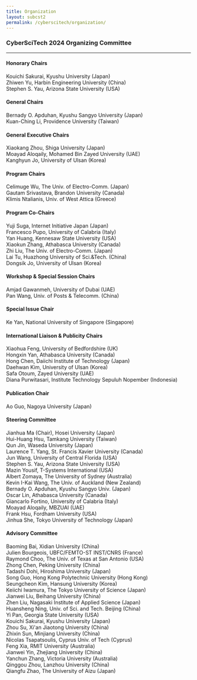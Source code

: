 ```yaml
---
title: Organization
layout: subcst2
permalink: /cyberscitech/organization/
---
```



<h3>CyberSciTech 2024 Organizing Committee</h3>
<hr/>

<h4> Honorary Chairs</h4>
Kouichi Sakurai, Kyushu University (Japan)<br>
Zhiwen Yu, Harbin Engineering University (China)<br>
Stephen S. Yau, Arizona State University (USA)

<h4>General Chairs</h4>
Bernady O. Apduhan, Kyushu Sangyo University (Japan) <br>
Kuan-Ching Li, Providence University (Taiwan)

<h4>General Executive Chairs</h4>
Xiaokang Zhou, Shiga University (Japan)<br>
Moayad Aloqaily, Mohamed Bin Zayed University (UAE) <br>
Kanghyun Jo, University of Ulsan (Korea)

<h4>Program Chairs</h4>
Celimuge Wu, The Univ. of Electro-Comm. (Japan)<br>
Gautam Srivastava, Brandon University (Canada)<br>
Klimis Ntalianis, Univ. of West Attica (Greece)<br>

<h4>Program Co-Chairs</h4>
Yuji Suga, Internet Initiative Japan (Japan)<br>
Francesco Pupo, University of Calabria (Italy)<br>
Yan Huang, Kennesaw State University (USA)<br>
Xiaokun Zhang, Athabasca University (Canada)<br>
Zhi Liu, The Univ. of Electro-Comm. (Japan)<br>
Lai Tu, Huazhong University of Sci.&Tech. (China)<br>
Dongsik Jo, University of Ulsan (Korea)

<h4>Workshop & Special Session Chairs</h4>
Amjad Gawanmeh, University of Dubai (UAE)<br>
Pan Wang, Univ. of Posts & Telecomm. (China)

<h4>Special Issue Chair</h4>
Ke Yan, National University of Singapore (Singapore)

<h4>International Liaison & Publicity Chairs</h4>
Xiaohua Feng, University of Bedfordshire (UK)<br>
Hongxin Yan, Athabasca University (Canada)<br>
Hong Chen, Daiichi Institute of Technology (Japan)<br>
Daehwan Kim, University of Ulsan (Korea)<br>
Safa Otoum, Zayed University (UAE)<br>
Diana Purwitasari, Institute Technology Sepuluh Nopember (Indonesia)

<h4> Publication Chair </h4>
Ao Guo, Nagoya University (Japan)

<h4>Steering Committee</h4>
Jianhua Ma (Chair), Hosei University (Japan)<br>
Hui-Huang Hsu, Tamkang University (Taiwan)<br>
Qun Jin, Waseda University (Japan)<br>
Laurence T. Yang, St. Francis Xavier University (Canada)<br>
Jun Wang, University of Central Florida (USA)<br>
Stephen S. Yau, Arizona State University (USA)<br>
Mazin Yousif, T-Systems International (USA)<br>
Albert Zomaya, The University of Sydney (Australia)<br>
Kevin I-Kai Wang, The Univ. of Auckland (New Zealand)<br>
Bernady O. Apduhan, Kyushu Sangyo Univ. (Japan)<br>
Oscar Lin, Athabasca University (Canada)<br>
Giancarlo Fortino, University of Calabria (Italy)<br>
Moayad Aloqaily, MBZUAI (UAE)<br>
Frank Hsu, Fordham University (USA)<br>
Jinhua She, Tokyo University of Technology (Japan)

<h4> Advisory Committee </h4>
Baoming Bai, Xidian University (China)<br>
Julien Bourgeois, UBFC/FEMTO-ST INST/CNRS (France)<br>
Raymond Choo, The Univ. of Texas at San Antonio (USA)<br>
Zhong Chen, Peking University (China)<br>
Tadashi Dohi, Hiroshima University (Japan)<br>
Song Guo, Hong Kong Polytechnic University (Hong Kong)<br>
Seungcheon Kim, Hansung University (Korea)<br>
Keiichi Iwamura, The Tokyo University of Science (Japan)<br>
Jianwei Liu, Beihang University (China)<br>
Zhen Liu, Nagasaki Institute of Applied Science (Japan)<br>
Huansheng Ning, Univ. of Sci. and Tech. Beijing (China)<br>
Yi Pan, Georgia State University (USA)<br>
Kouichi Sakurai, Kyushu University (Japan)<br>
Zhou Su, Xi'an Jiaotong University (China)<br>
Zhixin Sun, Minjiang University (China)<br>
Nicolas Tsapatsoulis, Cyprus Univ. of Tech (Cyprus)<br>
Feng Xia, RMIT University (Australia)<br>
Jianwei Yin, Zhejiang University (China)<br>
Yanchun Zhang, Victoria University (Australia)<br>
Qinggou Zhou, Lanzhou University (China)<br>
Qiangfu Zhao, The University of Aizu (Japan)